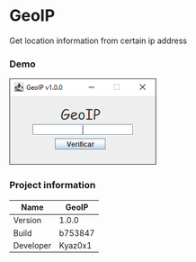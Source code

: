 # GeoIP
Get location information from certain ip address
### Demo
<img src="img/GeoIP.png" />

### Project information
|Name| GeoIP |
|----|--|
|Version|1.0.0|
|Build|b753847|
|Developer|Kyaz0x1|
